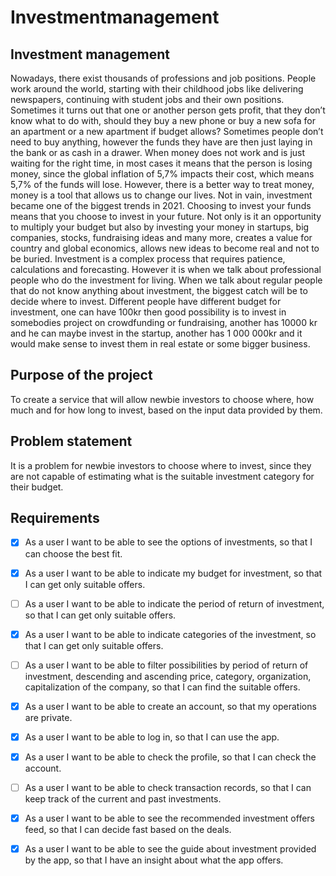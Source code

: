 # Investmentmanagement
 
## Investment management 

Nowadays, there exist thousands of professions and job positions. People work around the world, starting with their childhood jobs like delivering newspapers, continuing with student jobs and their own positions. Sometimes it turns out that one or another person gets profit, that they don’t know what to do with, should they buy a new phone or buy a new sofa for an apartment or a new apartment if budget allows? 
Sometimes people don’t need to buy anything, however the funds they have are then just laying in the bank or as cash in a drawer. When money does not work and is just waiting for the right time, in most cases it means that the person is losing money, since the global inflation of 5,7% impacts their cost, which means 5,7% of the funds will lose. However, there is a better way to treat money, money is a tool that allows us to change our lives. 
Not in vain, investment became one of the biggest trends in 2021. Choosing to invest your funds means that you choose to invest in your future. Not only is it an opportunity to multiply your budget but also by investing your money in startups, big companies, stocks, fundraising ideas and many more, creates a value for country and global economics, allows new ideas to become real and not to be buried.
Investment is a complex process that requires patience, calculations and forecasting. However it is when we talk about professional people who do the investment for living. When we talk about regular people that do not know anything about investment, the biggest catch will be to decide where to invest.
Different people have different budget for investment, one can have 100kr then good possibility is to invest in somebodies project on crowdfunding or fundraising, another has 10000 kr and he can maybe invest in the startup, another has 1 000 000kr and it would make sense to invest them in real estate or some bigger business.

## Purpose of the project
To create a service that will allow newbie investors to choose where, how much and for how long to invest, based on the input data provided by them.

## Problem statement
It is a problem for newbie investors to choose where to invest, since they are not capable of estimating what is the suitable investment category for their budget.


			

## Requirements
- [x] As a user I want to be able to see the options of investments, so that I can choose the best fit.
- [x] As a user I want to be able to indicate my budget for investment, so that I can get only suitable offers.
- [ ] As a user I want to be able to indicate the period of return of investment, so that I can get only suitable offers.
- [x] As a user I want to be able to indicate categories of the investment, so that I can get only suitable offers.
- [ ] As a user I want to be able to filter possibilities by period of return of investment, descending and ascending price, category, organization, capitalization of the company, so that I can find the suitable offers.
- [x] As a user I want to be able to create an account, so that my operations are private.
- [x] As a user I want to be able to log in, so that I can use the app.
- [x] As a user I want to be able to check the profile, so that I can check the account.
- [ ] As a user I want to be able to check transaction records, so that I can keep track of the current and past investments.
- [x] As a user I want to be able to see the recommended investment offers feed, so that I can decide fast based on the deals.
- [x] As a user I want to be able to see the guide about investment provided by the app, so that I have an insight about what the app offers.


